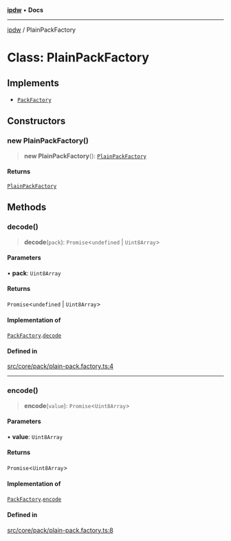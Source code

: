 [**ipdw**](../README.md) • **Docs**

***

[ipdw](../globals.md) / PlainPackFactory

# Class: PlainPackFactory

## Implements

- [`PackFactory`](../interfaces/PackFactory.md)

## Constructors

### new PlainPackFactory()

> **new PlainPackFactory**(): [`PlainPackFactory`](PlainPackFactory.md)

#### Returns

[`PlainPackFactory`](PlainPackFactory.md)

## Methods

### decode()

> **decode**(`pack`): `Promise`\<`undefined` \| `Uint8Array`\>

#### Parameters

• **pack**: `Uint8Array`

#### Returns

`Promise`\<`undefined` \| `Uint8Array`\>

#### Implementation of

[`PackFactory`](../interfaces/PackFactory.md).[`decode`](../interfaces/PackFactory.md#decode)

#### Defined in

[src/core/pack/plain-pack.factory.ts:4](https://github.com/humandataincome/ipdw/blob/cffd44f47ee394d38eaa57c50e77342565775d5e/src/core/pack/plain-pack.factory.ts#L4)

***

### encode()

> **encode**(`value`): `Promise`\<`Uint8Array`\>

#### Parameters

• **value**: `Uint8Array`

#### Returns

`Promise`\<`Uint8Array`\>

#### Implementation of

[`PackFactory`](../interfaces/PackFactory.md).[`encode`](../interfaces/PackFactory.md#encode)

#### Defined in

[src/core/pack/plain-pack.factory.ts:8](https://github.com/humandataincome/ipdw/blob/cffd44f47ee394d38eaa57c50e77342565775d5e/src/core/pack/plain-pack.factory.ts#L8)
